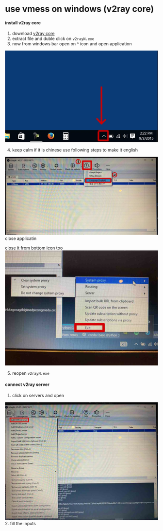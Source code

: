 # use vmess on windows (v2ray core)

#### install v2ray core
1. download [v2ray core](../client/windows/v2rayN-Core.zip)
2. extract file and duble click on ```v2rayN.exe```
3. now from windows bar open on ^ icon and open application

<img src="img/windows-desktop-plane.webp" />

<br>

4. keep calm if it is chinese use following steps to make it english
<img src="img/windows-v2ray-ch2en1.png" />
close applicatin 

close it from bottom icon too
<img src="img/cloese-from-bottom.jpg" />

5. reopen ```v2rayN.exe```



#### connect v2ray server

1. click on servers and open 
<img src="img/add-server.jpg" />
2. fill the inputs